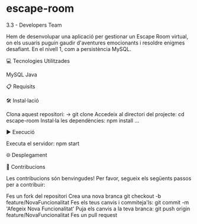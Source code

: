 # escape-room

3.3 - Developers Team

Hem de desenvolupar una aplicació per gestionar un Escape Room virtual, on els usuaris puguin gaudir d'aventures emocionants i resoldre enigmes desafiant. En el nivell 1, com a persistència MySQL.


💻 Tecnologies Utilitzades

MySQL
Java


📋 Requisits


🛠️ Instal·lació

Clona aquest repositori: -> git clone
Accedeix al directori del projecte:   cd escape-room
Instal·la les dependències:   npm install …

▶️ Execució

Executa el servidor:   npm start

🌐 Desplegament


🤝 Contribucions

Les contribucions són benvingudes! Per favor, segueix els següents passos per a contribuir:

Fes un fork del repositori
Crea una nova branca   git checkout -b feature/NovaFuncionalitat
Fes els teus canvis i commiteja'ls:   git commit -m 'Afegeix Nova Funcionalitat'
Puja els canvis a la teva branca:   git push origin feature/NovaFuncionalitat
Fes un pull request
